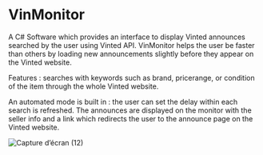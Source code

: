# VinMonitor
A C# Software which provides an interface to display Vinted announces searched by the user using Vinted API.
VinMonitor helps the user be faster than others by loading new announcements slightly before they appear on the Vinted website. 

Features : searches with keywords such as brand, pricerange, or condition of the item through the whole Vinted website.

An automated mode is built in : the user can set the delay within each search is refreshed.
The announces are displayed on the monitor with the seller info and a link which redirects the user to the announce page on the Vinted website.

![Capture d’écran (12)](https://github.com/user-attachments/assets/bf908035-e7bf-4998-b597-0f45dfa6d74e)
